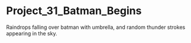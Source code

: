# Project_31_Batman_Begins
Raindrops falling over batman with umbrella, and random thunder strokes appearing in the sky.
